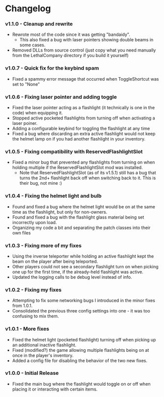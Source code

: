 # Changelog

### v1.1.0 - Cleanup and rewrite
* Rewrote most of the code since it was getting "bandaidy".
	* This also fixed a bug with laser pointers showing double beams in some cases.
* Removed DLLs from source control (just copy what you need manually from the LethalCompany directory if you build it yourself)

### v1.0.7 - Quick fix for the keybind spam
* Fixed a spammy error message that occurred when ToggleShortcut was set to "None"

### v1.0.6 - Fixing laser pointer and adding toggle
* Fixed the laser pointer acting as a flashlight (it technically is one in the code) when equipping it.
* Stopped active pocketed flashlights from turning off when activating a laser poiner.
* Adding a configurable keybind for toggling the flashlight at any time
* Fixed a bug where discarding an extra active flashlight would not keep the helmet lamp on if you had another flashlight in your inventory.

### v1.0.5 - Fixing compatibility with ReservedFlashlightSlot
* Fixed a minor bug that prevented any flashlights from turning on when holding multiple if the ReservedFlashlightSlot mod was installed.
	* Note that ReservedFlashlightSlot (as of its v1.5.1) still has a bug that turns the 2nd+ flashlight back off when switching back to it. This is their bug, not mine :)
	
### v1.0.4 - Fixing the helmet light and bulb
* Found and fixed a bug where the helmet light would be on at the same time as the flashlight, but only for non-owners.
* Found and fixed a bug with the flashlight glass material being set incorrectly upon load.
* Organizing my code a bit and separating the patch classes into their own files
	
### v1.0.3 - Fixing more of my fixes
* Using the inverse teleporter while holding an active flashlight kept the beam on the player after being teleported.
* Other players could not see a secondary flashlight turn on when picking one up for the first time, if the already-held flashlight was active.
* Updated the logging calls to be debug level instead of info.
	
### v1.0.2 - Fixing my fixes
* Attempting to fix some networking bugs I introduced in the minor fixes from 1.0.1.
* Consolidated the previous three config settings into one - it was too confusing to mix them.
	
### v1.0.1 - More fixes
* Fixed the helmet light (pocketed flashlight) turning off when picking up an additional inactive flashlight.
* Fixed (modified?) the game allowing multiple flashlights being on at once in the player's inventory.
* Added a config file for disabling the behavior of the two new fixes.
	
### v1.0.0 - Initial Release
* Fixed the main bug where the flashlight would toggle on or off when placing it or interacting with certain items.